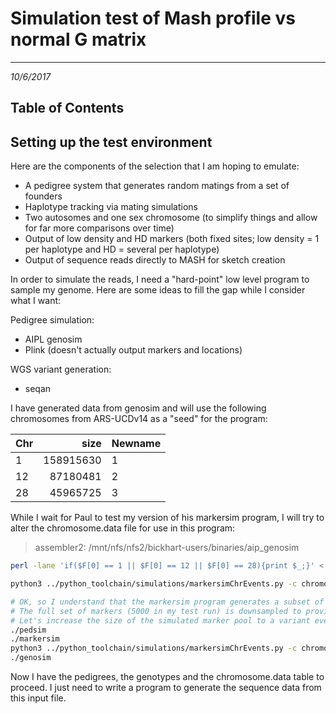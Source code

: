 # Simulation test of Mash profile vs normal G matrix
---
*10/6/2017*

## Table of Contents


## Setting up the test environment

Here are the components of the selection that I am hoping to emulate:

* A pedigree system that generates random matings from a set of founders
* Haplotype tracking via mating simulations
* Two autosomes and one sex chromosome (to simplify things and allow for far more comparisons over time)
* Output of low density and HD markers (both fixed sites; low density = 1 per haplotype and HD = several per haplotype)
* Output of sequence reads directly to MASH for sketch creation

In order to simulate the reads, I need a "hard-point" low level program to sample my genome. Here are some ideas to fill the gap while I consider what I want:

Pedigree simulation:
* AIPL genosim
* Plink (doesn't actually output markers and locations)

WGS variant generation:
* seqan


I have generated data from genosim and will use the following chromosomes from ARS-UCDv14 as a "seed" for the program:

|Chr|size|Newname|
|:---|---:|:----|
|1|158915630|1|
|12|87180481|2|
|28|45965725|3|

While I wait for Paul to test my version of his markersim program, I will try to alter the chromosome.data file for use in this program:

> assembler2: /mnt/nfs/nfs2/bickhart-users/binaries/aip_genosim

```bash
perl -lane 'if($F[0] == 1 || $F[0] == 12 || $F[0] == 28){print $_;}' < /mnt/nfs/nfs1/derek.bickhart/CDDR-Project/ARS-UCD1.0.14.clean.wIGCHaps.fasta.fai > test_run_chrs.fai

python3 ../python_toolchain/simulations/markersimChrEvents.py -c chromosome.data -f test_run_chrs.fai -o expandedchr.data

# OK, so I understand that the markersim program generates a subset of true variants vs false
# The full set of markers (5000 in my test run) is downsampled to provide the lower density chip estimates
# Let's increase the size of the simulated marker pool to a variant every 5 kb or so: 
./pedsim
./markersim
python3 ../python_toolchain/simulations/markersimChrEvents.py -c chromosome.data -f test_run_chrs.fai -o expandedchr.data
./genosim
```

Now I have the pedigrees, the genotypes and the chromosome.data table to proceed. I just need to write a program to generate the sequence data from this input file. 